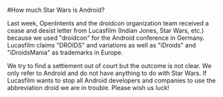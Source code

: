 #How much Star Wars is Android?

Last week, OpenIntents and the droidcon organization team received a cease and desist letter from Lucasfilm (Indian Jones, Star Wars, etc.) because we used "droidcon" for the Android conference in Germany. Lucasfilm claims "DROIDS" and variations as well as "iDroids" and "iDroidsMania" as trademarks in Europe.

We try to find a settlement out of court but the outcome is not clear. We only refer to Android and do not have anything to do with Star Wars. If Lucasfilm wants to stop all Android developers and companies to use the abbreviation droid we are in trouble. Please wish us luck!
